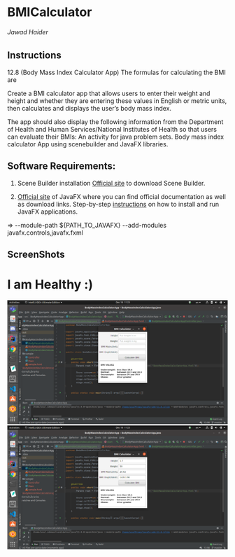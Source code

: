 # BMICalculator

###### Jawad Haider


## Instructions
12.8 (Body Mass Index Calculator App) The formulas for calculating the BMI are

Create a BMI calculator app that allows users to enter their weight and height and whether they are entering these values in English or metric units, then calculates and displays the user’s body mass index.

The app should also display the following information from the Department of Health and Human Services/National Institutes of Health so that users can evaluate their BMIs:
An activity for java problem sets. Body mass index calculator App using scenebuilder and JavaFX libraries.

## Software Requirements:
1. Scene Builder installation
[Official site](https://gluonhq.com/products/scene-builder/) to download Scene Builder.

2. [Official site](https://openjfx.io/) of JavaFX where you can find official documentation as well as download links.
Step-by-step [instructions](https://openjfx.io/openjfx-docs/) on how to install and run JavaFX applications.

=> --module-path ${PATH_TO_JAVAFX} --add-modules javafx.controls,javafx.fxml

## ScreenShots
# I am Healthy :) 

![](Img/Screenshot%20from%202020-12-18%2011-23-48.png)
![](Img/Screenshot%20from%202020-12-18%2011-23-59.png)
